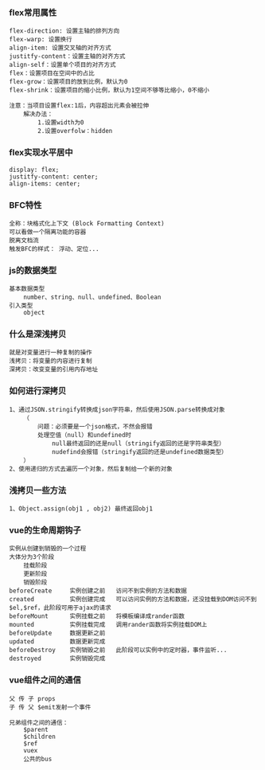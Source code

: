 ### flex常用属性
    flex-direction: 设置主轴的排列方向
    flex-warp: 设置换行
    align-item: 设置交叉轴的对齐方式
    justitfy-content：设置主轴的对齐方式
    align-self：设置单个项目的对齐方式
    flex：设置项目在空间中的占比
    flex-grow：设置项目的放到比例，默认为0
    flex-shrink：设置项目的缩小比例，默认为1空间不够等比缩小，0不缩小
    
    注意：当项目设置flex:1后，内容超出元素会被拉伸
    	解决办法：
    		1.设置width为0
    		2.设置overfolw：hidden

### flex实现水平居中
    display: flex;
    justitfy-content: center;
    align-items: center;

### BFC特性
    全称：块格式化上下文 (Block Formatting Context)
    可以看做一个隔离功能的容器
    脱离文档流
    触发BFC的样式： 浮动、定位...

### js的数据类型
    基本数据类型
        number、string、null、undefined、Boolean
    引入类型
        object

### 什么是深浅拷贝
    就是对变量进行一种复制的操作
    浅拷贝：将变量的内容进行复制
    深拷贝：改变变量的引用内存地址

### 如何进行深拷贝
    1、通过JSON.stringify转换成json字符串，然后使用JSON.parse转换成对象
        （
            问题：必须要是一个json格式，不然会报错
            处理空值（null）和undefined时
                null最终返回的还是null（stringify返回的还是字符串类型）
                nudefind会报错（stringify返回的还是undefined数据类型）
        ）
    2、使用递归的方式去遍历一个对象，然后复制给一个新的对象

### 浅拷贝一些方法
    1、Object.assign(obj1 , obj2) 最终返回obj1

### vue的生命周期钩子
    实例从创建到销毁的一个过程
    大体分为3个阶段
        挂载阶段
        更新阶段
        销毁阶段
    beforeCreate     实例创建之前   访问不到实例的方法和数据
    created          实例创建完成   可以访问实例的方法和数据，还没挂载到DOM访问不到$el,$ref，此阶段可用于ajax的请求
    beforeMount      实例挂载之前   将模板编译成rander函数
    mounted          实例挂载完成   调用rander函数将实例挂载DOM上
    beforeUpdate     数据更新之前
    updated          数据更新完成
    beforeDestroy    实例销毁之前   此阶段可以实例中的定时器，事件监听...
    destroyed        实例销毁完成

### vue组件之间的通信
    父 传 子 props
    子 传 父 $emit发射一个事件
    
    兄弟组件之间的通信：
        $parent
        $children
        $ref
        vuex
        公共的bus